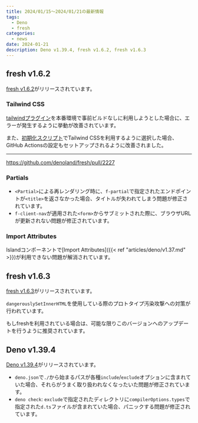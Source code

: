 ```yaml
---
title: 2024/01/15〜2024/01/21の最新情報
tags:
  - Deno
  - fresh
categories:
  - news
date: 2024-01-21
description: Deno v1.39.4, fresh v1.6.2, fresh v1.6.3
---
```


## fresh v1.6.2

[fresh v1.6.2](https://github.com/denoland/fresh/releases/tag/1.6.2)がリリースされています。

### Tailwind CSS

[tailwindプラグイン](https://github.com/denoland/fresh/blob/1.6.3/plugins/tailwind.ts)を本番環境で事前ビルドなしに利用しようとした場合に、エラーが発生するように挙動が改善されています。

また、[初期化スクリプト](https://github.com/denoland/fresh/blob/1.6.3/init.ts)でTailwind CSSを利用するように選択した場合、GitHub Actionsの設定もセットアップされるように改善されました。

---

https://github.com/denoland/fresh/pull/2227

### Partials

- `<Partial>`による再レンダリング時に、`f-partial`で指定されたエンドポイントが`<title>`を返さなかった場合、タイトルが失われてしまう問題が修正されています。
- `f-client-nav`が適用された`<form>`からサブミットされた際に、ブラウザURLが更新されない問題が修正されています。

### Import Attributes

Islandコンポーネントで[Import Attributes]({{< ref "articles/deno/v1.37.md" >}})が利用できない問題が解消されています。

## fresh v1.6.3

[fresh v1.6.3](https://github.com/denoland/fresh/releases/tag/1.6.3)がリリースされています。

`dangerouslySetInnerHTML`を使用している際のプロトタイプ汚染攻撃への対策が行われています。

もしfreshを利用されている場合は、可能な限りこのバージョンへのアップデートを行うように推奨されています。

## Deno v1.39.4

[Deno v1.39.4](https://github.com/denoland/deno/releases/tag/v1.39.4)がリリースされています。

- `deno.json`で`./`から始まるパスが各種`include`/`exclude`オプションに含まれていた場合、それらがうまく取り扱われなくなったいた問題が修正されています。
- `deno check`: `exclude`で指定されたディレクトリに`compilerOptions.types`で指定された`d.ts`ファイルが含まれていた場合、パニックする問題が修正されています。
